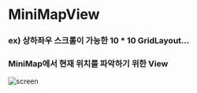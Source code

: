 # MiniMapView<br>
### ex) 상하좌우 스크롤이 가능한 10 * 10 GridLayout... <br>
### MiniMap에서 현재 위치를 파악하기 위한 View
![screen](/Screenshot_20201226-205052_MiniMap.jpeg)
